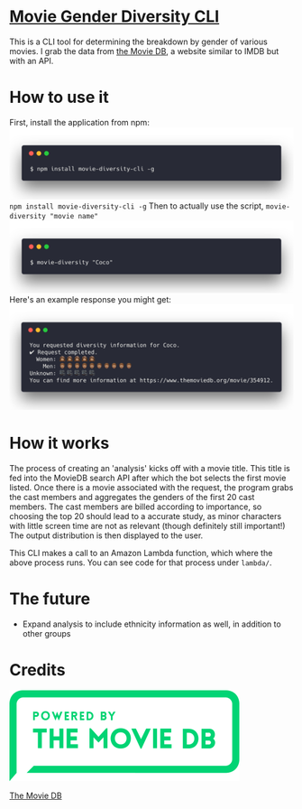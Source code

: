 # [Movie Gender Diversity CLI](https://github.com/jmahabal/movie-diversity-cli)

This is a CLI tool for determining the breakdown by gender of various movies. I
grab the data from [the Movie DB](themoviedb.org), a website similar to IMDB but
with an API.

# How to use it

First, install the application from npm:
![Download Instructions](download.png)
`npm install movie-diversity-cli -g`
Then to actually use the script,
`movie-diversity "movie name"`
![Example Call](example.png)
Here's an example response you might get:
![Result](result.png)

# How it works

The process of creating an 'analysis' kicks off with a movie title. This title
is fed into the MovieDB search API after which the bot selects the first movie
listed. Once there is a movie associated with the request, the program grabs the
cast members and aggregates the genders of the first 20 cast members. The cast
members are billed according to importance, so choosing the top 20 should lead
to a accurate study, as minor characters with little screen time are not as
relevant (though definitely still important!) The output distribution is then
displayed to the user.

This CLI makes a call to an Amazon Lambda function, which where the above
process runs. You can see code for that process under `lambda/`. 

# The future

* Expand analysis to include ethnicity information as well, in addition to other
  groups

# Credits

![The Movie DB](themoviedb.png)

[The Movie DB](https://www.themoviedb.org/documentation/api)
